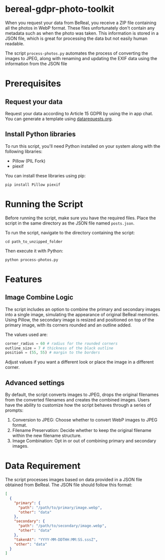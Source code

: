 # bereal-gdpr-photo-toolkit
When you request your data from BeReal, you receive a ZIP file containing all the photos in WebP format. These files unfortunately don't contain any metadata such as when the photo was taken. This information is stored in a JSON file, which is great for processing the data but not easily human readable. 

The script `process-photos.py` automates the process of converting the images to JPEG, along with renaming and updating the EXIF data using the information from the JSON file

# Prerequisites
## Request your data
Request your data according to Article 15 GDPR by using the in app chat. You can generate a template using [datarequests.org](https://www.datarequests.org/generator/).

## Install Python libraries
To run this script, you'll need Python installed on your system along with the following libraries:

- Pillow (PIL Fork)
- piexif

You can install these libraries using pip:

```console
pip install Pillow piexif
```


# Running the Script
Before running the script, make sure you have the required files. Place the script in the same directory as the JSON file named `posts.json`.

To run the script, navigate to the directory containing the script:

```console
cd path_to_unzipped_folder
```

Then execute it with Python:

```console
python process-photos.py
```

# Features
## Image Combine Logic

The script includes an option to combine the primary and secondary images into a single image, simulating the appearance of original BeReal memories. Using Pillow, the secondary image is resized and positioned on top of the primary image, with its corners rounded and an outline added.

The values used are:

```python
corner_radius = 60 # radius for the rounded corners
outline_size = 7 # thickness of the black outline
position = (55, 55) # margin to the borders
```
Adjust values if you want a different look or place the image in a different corner.

## Advanced settings

By default, the script converts images to JPEG, drops the original filenames from the converted filenames and creates the combined images. Users have the ability to customize how the script behaves through a series of prompts:

1. Conversion to JPEG: Choose whether to convert WebP images to JPEG format.
2. Filename Preservation: Decide whether to keep the original filename within the new filename structure.
3. Image Combination: Opt in or out of combining primary and secondary images.

# Data Requirement
The script processes images based on data provided in a JSON file obtained from BeReal. The JSON file should follow this format:

```json
[
  {
    "primary": {
      "path": "/path/to/primary/image.webp",
      "other": "data"
    },
    "secondary": {
      "path": "/path/to/secondary/image.webp",
      "other": "data"
    },
    "takenAt": "YYYY-MM-DDTHH:MM:SS.sssZ",
    "other": "data"
  }
]
```
